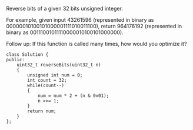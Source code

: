 Reverse bits of a given 32 bits unsigned integer.

For example, given input 43261596 (represented in binary as 00000010100101000001111010011100), return 964176192 (represented in binary as 00111001011110000010100101000000).

Follow up:
If this function is called many times, how would you optimize it?

```
class Solution {
public:
    uint32_t reverseBits(uint32_t n) 
    {
        unsigned int num = 0;
        int count = 32;
        while(count--)
        {
            num = num * 2 + (n & 0x01);
            n >>= 1;
        }
        return num;
    }
};
```